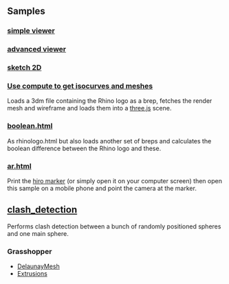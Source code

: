 ## Samples

### [simple viewer](https://mcneel.github.io/rhino3dm/javascript/samples/viewer/01_basic/index.html)

### [advanced viewer](https://mcneel.github.io/rhino3dm/javascript/samples/viewer/02_advanced/index.html)

### [sketch 2D](https://mcneel.github.io/rhino3dm/javascript/samples/sketch2d/index.html)

### [Use compute to get isocurves and meshes](https://mcneel.github.io/rhino3dm/javascript/samples/compute/brep_isocurves/index.html)

Loads a 3dm file containing the Rhino logo as a brep, fetches the render mesh and wireframe and loads them into a [three.js](https://threejs.org) scene.

### [boolean.html](https://mcneel.github.io/rhino3dm/javascript/samples/compute/brep_boolean/index.html)

As rhinologo.html but also loads another set of breps and calculates the boolean difference between the Rhino logo and these.

### [ar.html](https://mcneel.github.io/rhino3dm/javascript/samples/viewer/03_ar/index.html)

Print the [hiro marker](https://jeromeetienne.github.io/AR.js/data/images/HIRO.jpg) (or simply open it on your computer screen) then open this sample on a mobile phone and point the camera at the marker.

## [clash_detection](https://mcneel.github.io/rhino3dm/javascript/samples/compute/clash_detection/)

Performs clash detection between a bunch of randomly positioned spheres and one main sphere.

### Grasshopper

* [DelaunayMesh](https://mcneel.github.io/rhino3dm/javascript/samples/compute/RESTHopper/Extrusions/index.html)
* [Extrusions](https://mcneel.github.io/rhino3dm/javascript/samples/compute/RESTHopper/DelaunayMesh/index.html)
